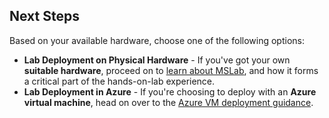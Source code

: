 




Next Steps
-----------
Based on your available hardware, choose one of the following options:

- **Lab Deployment on Physical Hardware** - If you've got your own **suitable hardware**, proceed on to [learn about MSLab](), and how it forms a critical part of the hands-on-lab experience.
- **Lab Deployment in Azure** - If you're choosing to deploy with an **Azure virtual machine**, head on over to the [Azure VM deployment guidance](1b_azure_vm_deployment.md).
